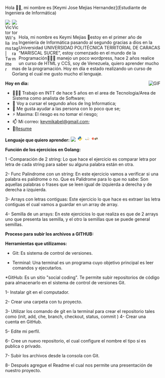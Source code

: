 Hola 👋🏽, mi nombre es [Keymi Jose Mejias Hernandez](Estudiante de Ingeniera de Informática) 

<a href="https://twitter.com/keymikabel">
  <img align="left" alt="Victor Williams | Twitter" width="22px" src="https://cdn.jsdelivr.net/npm/simple-icons@v3/icons/twitter.svg" />
</a>
<a href="https://www.instagram.com/keymikabel">
  <img align="left" alt="Victor's instagram" width="22px" src="https://cdn.jsdelivr.net/npm/simple-icons@v3/icons/instagram.svg" />
</a>

<br />
<br />

Hola, mi nombre es Keymi Mejias 🚀estoy en el primer año de Ingeniería de Informática pasando al segundo gracias a dios en la Universidad UNIVERSIDAD POLITÉCNICA TERRITORIAL DE CARACAS “MARISCAL SUCRE”, estoy comenzado en el mundo de la Programación🙍🏽‍♂️ manejo un poco wordpress, hace 2 años realice un curso de HTML y CCS, soy de Venezuela, quiero aprender mucho mas de la programación. Hoy en día e estado realizando un curso de Gorlang el cual me gusto mucho el lenguaje.

  <img align="right" alt="GIF" src="https://gifsanimados.de/img-gifsanimados.de/i/informatica/informatica-21.gif" />

**Hoy en dia:**

- 👨🏽‍💻 Trabajo en INTT de hace 5 años en el area de Tecnologia/Area de Sistema como analista de Software;
- 🌱 Voy a cursar el segundo años de Ing Informatica; 
- 💬 Me gusta ayudar a las persona con lo poco que se;
- ⚡️ Maxima: El riesgo es no tomar el riesgo;
- 📫 Mi correo: keymikabel@gmail.com;
- 📝[Resume](https://github.com/keymimejias/Proyecto-Ejercicios-de-Algoritmo)

**Lenguaje que quiero aprender:** 
<code><img height="20" src="https://img.icons8.com/color/512/golang.png"></code> 
<code><img height="20" src="https://raw.githubusercontent.com/github/explore/80688e429a7d4ef2fca1e82350fe8e3517d3494d/topics/python/python.png"></code>
<code><img height="20" src="https://raw.githubusercontent.com/github/explore/80688e429a7d4ef2fca1e82350fe8e3517d3494d/topics/mysql/mysql.png"></code>
<code><img height="20" src="https://raw.githubusercontent.com/github/explore/80688e429a7d4ef2fca1e82350fe8e3517d3494d/topics/git/git.png"></code>

**Función de los ejercicios en Golang:**

1 -Comparación de 2 string:
Lo que hace el ejercicio es comparar letra por letra de cada string para saber su alguna palabra están en otra.

2- Func Palindrome con un string:
En este ejercicio vamos a verificar si una palabra es palidrome o no. 
Que es Palidrome para lo que no sabe: Son aquellas palabras o frases que se leen igual de izquierda a derecha y de derecha a izquierda.

3- Arrays con letras contiguas:
Este ejercicio lo que hace es extraer las letra contiguas el cual vamos a guardar en un array de array.

4- Semilla de un arrays:
En este ejercicios lo que realiza es que de 2 arrays uno que presenta las semilla, y el otro la semillas que se puede general semillas.

**Proceso para subir los archivos a GITHUB:**

**Herramientas que utilizamos:**

* Git: Es sistema de control de versiones.

* Terminal: Una terminal es un programa cuyo objetivo principal es leer comandos y ejecutarlos.

*GitHub: Es un sitio "social coding". Te permite subir repositorios de código para almacenarlo en el sistema de control de versiones Git.

1- Instalar git en el computador.

2- Crear una carpeta con tu proyecto.

3- Utilizar los comando de git en la terminal para crear el repositorio tales como (init, add, che, branch, checkout, status, commit
)
4- Crear una cuenta en GitHub.

5- Edite mi perfil.

6- Cree un nuevo repositorio, el cual configure el nombre el tipo si es publica o privado.

7- Subir los archivos desde la consola con Git.

8- Después agregue el Readme el cual nos permite una presentación de nuestro proyecto.

